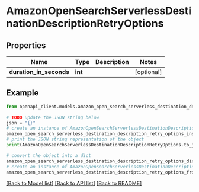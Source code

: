 # AmazonOpenSearchServerlessDestinationDescriptionRetryOptions


## Properties

Name | Type | Description | Notes
------------ | ------------- | ------------- | -------------
**duration_in_seconds** | **int** |  | [optional] 

## Example

```python
from openapi_client.models.amazon_open_search_serverless_destination_description_retry_options import AmazonOpenSearchServerlessDestinationDescriptionRetryOptions

# TODO update the JSON string below
json = "{}"
# create an instance of AmazonOpenSearchServerlessDestinationDescriptionRetryOptions from a JSON string
amazon_open_search_serverless_destination_description_retry_options_instance = AmazonOpenSearchServerlessDestinationDescriptionRetryOptions.from_json(json)
# print the JSON string representation of the object
print(AmazonOpenSearchServerlessDestinationDescriptionRetryOptions.to_json())

# convert the object into a dict
amazon_open_search_serverless_destination_description_retry_options_dict = amazon_open_search_serverless_destination_description_retry_options_instance.to_dict()
# create an instance of AmazonOpenSearchServerlessDestinationDescriptionRetryOptions from a dict
amazon_open_search_serverless_destination_description_retry_options_from_dict = AmazonOpenSearchServerlessDestinationDescriptionRetryOptions.from_dict(amazon_open_search_serverless_destination_description_retry_options_dict)
```
[[Back to Model list]](../README.md#documentation-for-models) [[Back to API list]](../README.md#documentation-for-api-endpoints) [[Back to README]](../README.md)


